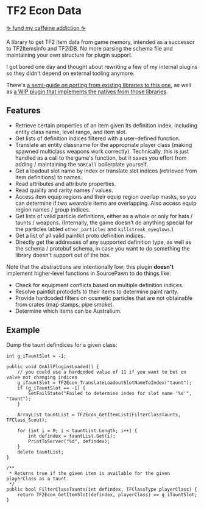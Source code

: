 # TF2 Econ Data

[:coffee: fund my caffeine addiction :coffee:](https://buymeacoff.ee/nosoop)

A library to get TF2 item data from game memory, intended as a successor to TF2ItemsInfo and
TF2IDB.  No more parsing the schema file and maintaining your own structure for plugin support.

I got bored one day and thought about rewriting a few of my internal plugins so they didn't
depend on external tooling anymore.

There's [a semi-guide on porting from existing libraries to this one][port-old-itemdata],
as well as [a WIP plugin that implements the natives from those libraries][econcompat].

[port-old-itemdata]: https://github.com/nosoop/SM-TFEconData/wiki/Porting-TF2IDB-and-TF2II-plugins-to-TFEconData
[econcompat]: https://github.com/nosoop/SM-TFEconDataCompat

## Features

- Retrieve certain properties of an item given its definition index, including entity class
name, level range, and item slot.
- Get lists of definition indices filtered with a user-defined function.
- Translate an entity classname for the appropriate player class (making spawned multiclass
weapons work correctly).  Technically, this is just handled as a call to the game's function,
but it saves you effort from adding / maintaining the `SDKCall` boilerplate yourself.
- Get a loadout slot name by index or translate slot indices (retrieved from item definitions)
to names.
- Read attributes and attribute properties.
- Read quality and rarity names / values.
- Access item equip regions and their equip region overlap masks, so you can determine if two
wearable items are overlapping.  Also access equip region names / group indices.
- Get lists of valid particle definitions, either as a whole or only for hats / taunts /
weapons.  (Internally, the game doesn't do anything special for the particles labled
`other_particles` and `killstreak_eyeglows`.)
- Get a list of all valid paintkit proto definition indices.
- Directly get the addresses of any supported definition type, as well as the schema / protobuf
schema, in case you want to do something the library doesn't support out of the box.

Note that the abstractions are intentionally low; this plugin **doesn't** implement higher-level
functions in SourcePawn to do things like:

- Check for equipment conflicts based on multiple definition indices.
- Resolve paintkit protodefs to their items to determine paint rarity.
- Provide hardcoded filters on cosmetic particles that are not obtainable from crates (map
stamps, pipe smoke).
- Determine which items can be Australium.

## Example

Dump the taunt defindices for a given class:

```sourcepawn
int g_iTauntSlot = -1;

public void OnAllPluginsLoaded() {
	// you could use a hardcoded value of 11 if you want to bet on valve not changing indices
	g_iTauntSlot = TF2Econ_TranslateLoadoutSlotNameToIndex("taunt");
	if (g_iTauntSlot == -1) {
		SetFailState("Failed to determine index for slot name '%s'", "taunt");
	}
	
	ArrayList tauntList = TF2Econ_GetItemList(FilterClassTaunts, TFClass_Scout);
	
	for (int i = 0; i < tauntList.Length; i++) {
		int defindex = tauntList.Get(i);
		PrintToServer("%d", defindex);
	}
	delete tauntList;
}

/**
 * Returns true if the given item is available for the given playerClass as a taunt.
 */
public bool FilterClassTaunts(int defindex, TFClassType playerClass) {
	return TF2Econ_GetItemSlot(defindex, playerClass) == g_iTauntSlot;
}
```
